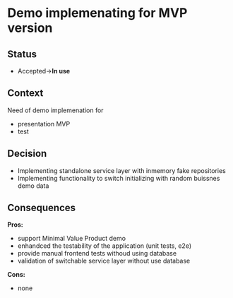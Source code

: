 # Demo implemenating for MVP version
## Status
- Accepted->**In use**
## Context
Need of demo implemenation for 
- presentation MVP
- test
## Decision
- Implementing standalone service layer with inmemory fake repositories
- Implementing functionality to switch initializing with random buissnes demo data
## Consequences
**Pros:**
- support Minimal Value Product demo
- enhandced the testability of the application (unit tests, e2e)
- provide manual frontend tests withoud using database
- validation of switchable service layer without use database

**Cons:**
- none

